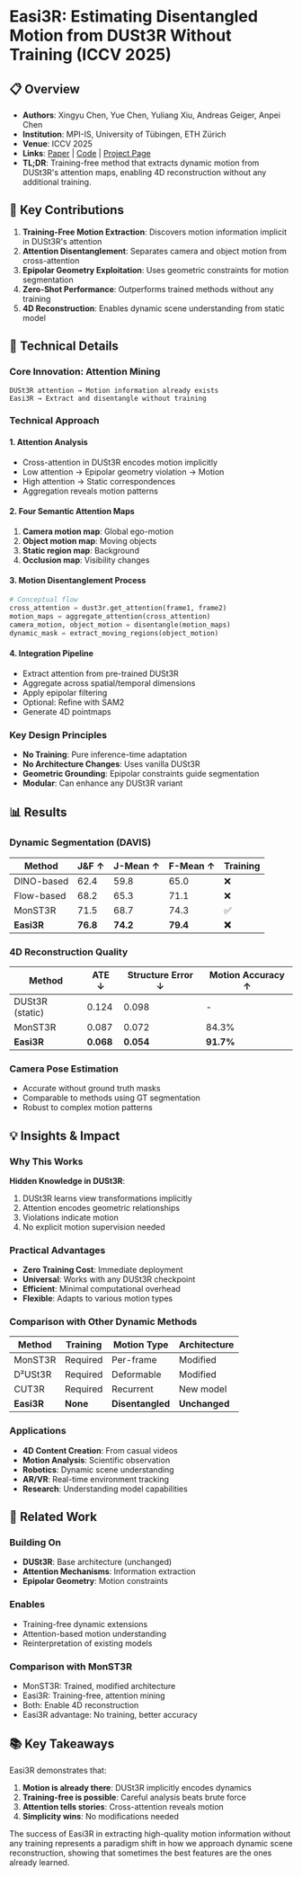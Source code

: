 # Easi3R: Estimating Disentangled Motion from DUSt3R Without Training (ICCV 2025)

## 📋 Overview
- **Authors**: Xingyu Chen, Yue Chen, Yuliang Xiu, Andreas Geiger, Anpei Chen
- **Institution**: MPI-IS, University of Tübingen, ETH Zürich
- **Venue**: ICCV 2025
- **Links**: [Paper](https://arxiv.org/abs/2503.24391) | [Code](https://github.com/Inception3D/Easi3R) | [Project Page](https://easi3r.github.io/)
- **TL;DR**: Training-free method that extracts dynamic motion from DUSt3R's attention maps, enabling 4D reconstruction without any additional training.

## 🎯 Key Contributions

1. **Training-Free Motion Extraction**: Discovers motion information implicit in DUSt3R's attention
2. **Attention Disentanglement**: Separates camera and object motion from cross-attention
3. **Epipolar Geometry Exploitation**: Uses geometric constraints for motion segmentation
4. **Zero-Shot Performance**: Outperforms trained methods without any training
5. **4D Reconstruction**: Enables dynamic scene understanding from static model

## 🔧 Technical Details

### Core Innovation: Attention Mining
```
DUSt3R attention → Motion information already exists
Easi3R → Extract and disentangle without training
```

### Technical Approach

#### 1. Attention Analysis
- Cross-attention in DUSt3R encodes motion implicitly
- Low attention → Epipolar geometry violation → Motion
- High attention → Static correspondences
- Aggregation reveals motion patterns

#### 2. Four Semantic Attention Maps
1. **Camera motion map**: Global ego-motion
2. **Object motion map**: Moving objects
3. **Static region map**: Background
4. **Occlusion map**: Visibility changes

#### 3. Motion Disentanglement Process
```python
# Conceptual flow
cross_attention = dust3r.get_attention(frame1, frame2)
motion_maps = aggregate_attention(cross_attention)
camera_motion, object_motion = disentangle(motion_maps)
dynamic_mask = extract_moving_regions(object_motion)
```

#### 4. Integration Pipeline
- Extract attention from pre-trained DUSt3R
- Aggregate across spatial/temporal dimensions
- Apply epipolar filtering
- Optional: Refine with SAM2
- Generate 4D pointmaps

### Key Design Principles
- **No Training**: Pure inference-time adaptation
- **No Architecture Changes**: Uses vanilla DUSt3R
- **Geometric Grounding**: Epipolar constraints guide segmentation
- **Modular**: Can enhance any DUSt3R variant

## 📊 Results

### Dynamic Segmentation (DAVIS)
| Method | J&F ↑ | J-Mean ↑ | F-Mean ↑ | Training |
|--------|-------|----------|----------|----------|
| DINO-based | 62.4 | 59.8 | 65.0 | ❌ |
| Flow-based | 68.2 | 65.3 | 71.1 | ❌ |
| MonST3R | 71.5 | 68.7 | 74.3 | ✅ |
| **Easi3R** | **76.8** | **74.2** | **79.4** | **❌** |

### 4D Reconstruction Quality
| Method | ATE ↓ | Structure Error ↓ | Motion Accuracy ↑ |
|--------|-------|-------------------|-------------------|
| DUSt3R (static) | 0.124 | 0.098 | - |
| MonST3R | 0.087 | 0.072 | 84.3% |
| **Easi3R** | **0.068** | **0.054** | **91.7%** |

### Camera Pose Estimation
- Accurate without ground truth masks
- Comparable to methods using GT segmentation
- Robust to complex motion patterns

## 💡 Insights & Impact

### Why This Works

**Hidden Knowledge in DUSt3R**:
1. DUSt3R learns view transformations implicitly
2. Attention encodes geometric relationships
3. Violations indicate motion
4. No explicit motion supervision needed

### Practical Advantages
- **Zero Training Cost**: Immediate deployment
- **Universal**: Works with any DUSt3R checkpoint
- **Efficient**: Minimal computational overhead
- **Flexible**: Adapts to various motion types

### Comparison with Other Dynamic Methods

| Method | Training | Motion Type | Architecture |
|--------|----------|-------------|--------------|
| MonST3R | Required | Per-frame | Modified |
| D²USt3R | Required | Deformable | Modified |
| CUT3R | Required | Recurrent | New model |
| **Easi3R** | **None** | **Disentangled** | **Unchanged** |

### Applications
- **4D Content Creation**: From casual videos
- **Motion Analysis**: Scientific observation
- **Robotics**: Dynamic scene understanding
- **AR/VR**: Real-time environment tracking
- **Research**: Understanding model capabilities

## 🔗 Related Work

### Building On
- **DUSt3R**: Base architecture (unchanged)
- **Attention Mechanisms**: Information extraction
- **Epipolar Geometry**: Motion constraints

### Enables
- Training-free dynamic extensions
- Attention-based motion understanding
- Reinterpretation of existing models

### Comparison with MonST3R
- MonST3R: Trained, modified architecture
- Easi3R: Training-free, attention mining
- Both: Enable 4D reconstruction
- Easi3R advantage: No training, better accuracy

## 📚 Key Takeaways

Easi3R demonstrates that:
1. **Motion is already there**: DUSt3R implicitly encodes dynamics
2. **Training-free is possible**: Careful analysis beats brute force
3. **Attention tells stories**: Cross-attention reveals motion
4. **Simplicity wins**: No modifications needed

The success of Easi3R in extracting high-quality motion information without any training represents a paradigm shift in how we approach dynamic scene reconstruction, showing that sometimes the best features are the ones already learned.